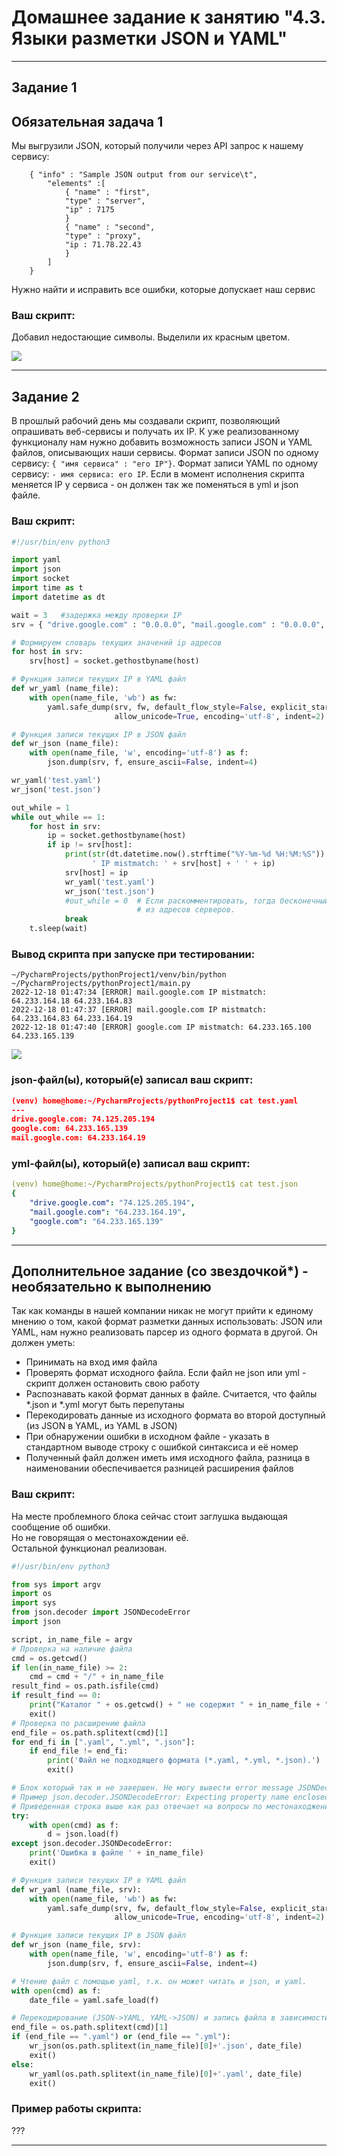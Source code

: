 # Домашнее задание к занятию "4.3. Языки разметки JSON и YAML"

---

## Задание 1

## Обязательная задача 1

Мы выгрузили JSON, который получили через API запрос к нашему сервису:

```
    { "info" : "Sample JSON output from our service\t",
        "elements" :[
            { "name" : "first",
            "type" : "server",
            "ip" : 7175 
            }
            { "name" : "second",
            "type" : "proxy",
            "ip : 71.78.22.43
            }
        ]
    }
```

Нужно найти и исправить все ошибки, которые допускает наш сервис

### Ваш скрипт:

Добавил недостающие символы. Выделили их красным цветом.

![](Old_practice/Practice_16/1.png)

---

## Задание 2

В прошлый рабочий день мы создавали скрипт, позволяющий опрашивать веб-сервисы и получать их IP. К уже реализованному функционалу нам нужно добавить возможность записи JSON и YAML файлов, описывающих наши сервисы. Формат записи JSON по одному сервису: `{ "имя сервиса" : "его IP"}`. Формат записи YAML по одному сервису: `- имя сервиса: его IP`. Если в момент исполнения скрипта меняется IP у сервиса - он должен так же поменяться в yml и json файле.

### Ваш скрипт:

```python
#!/usr/bin/env python3

import yaml
import json
import socket
import time as t
import datetime as dt

wait = 3   #задержка между проверки IP
srv = { "drive.google.com" : "0.0.0.0", "mail.google.com" : "0.0.0.0", "google.com" : "0.0.0.0" }

# Формируем словарь текущих значений ip адресов
for host in srv:
    srv[host] = socket.gethostbyname(host)

# Функция записи текущих IP в YAML файл
def wr_yaml (name_file):
    with open(name_file, 'wb') as fw:
        yaml.safe_dump(srv, fw, default_flow_style=False, explicit_start=True, explicit_end=True,
                       allow_unicode=True, encoding='utf-8', indent=2)

# Функция записи текущих IP в JSON файл
def wr_json (name_file):
    with open(name_file, 'w', encoding='utf-8') as f:
        json.dump(srv, f, ensure_ascii=False, indent=4)

wr_yaml('test.yaml')
wr_json('test.json')

out_while = 1
while out_while == 1:
    for host in srv:
        ip = socket.gethostbyname(host)
        if ip != srv[host]:
            print(str(dt.datetime.now().strftime("%Y-%m-%d %H:%M:%S")) + ' [ERROR] ' + str(host) + \
                  ' IP mistmatch: ' + srv[host] + ' ' + ip)
            srv[host] = ip
            wr_yaml('test.yaml')
            wr_json('test.json')
            #out_while = 0  # Если раскомментировать, тогда бесконечный цикл будет прерываться при изменении ip любого
                            # из адресов серверов.
            break
    t.sleep(wait)
```

### Вывод скрипта при запуске при тестировании:

```
~/PycharmProjects/pythonProject1/venv/bin/python ~/PycharmProjects/pythonProject1/main.py
2022-12-18 01:47:34 [ERROR] mail.google.com IP mistmatch: 64.233.164.18 64.233.164.83
2022-12-18 01:47:37 [ERROR] mail.google.com IP mistmatch: 64.233.164.83 64.233.164.19
2022-12-18 01:47:40 [ERROR] google.com IP mistmatch: 64.233.165.100 64.233.165.139
```

![](Old_practice/Practice_16/2.png)

### json-файл(ы), который(е) записал ваш скрипт:

```json
(venv) home@home:~/PycharmProjects/pythonProject1$ cat test.yaml
---
drive.google.com: 74.125.205.194
google.com: 64.233.165.139
mail.google.com: 64.233.164.19
```

### yml-файл(ы), который(е) записал ваш скрипт:

```yaml
(venv) home@home:~/PycharmProjects/pythonProject1$ cat test.json
{
    "drive.google.com": "74.125.205.194",
    "mail.google.com": "64.233.164.19",
    "google.com": "64.233.165.139"
}
```

---

## Дополнительное задание (со звездочкой*) - необязательно к выполнению

Так как команды в нашей компании никак не могут прийти к единому мнению о том, какой формат разметки данных использовать: JSON или YAML, нам нужно реализовать парсер из одного формата в другой. Он должен уметь:

* Принимать на вход имя файла
* Проверять формат исходного файла. Если файл не json или yml - скрипт должен остановить свою работу
* Распознавать какой формат данных в файле. Считается, что файлы *.json и *.yml могут быть перепутаны
* Перекодировать данные из исходного формата во второй доступный (из JSON в YAML, из YAML в JSON)
* При обнаружении ошибки в исходном файле - указать в стандартном выводе строку с ошибкой синтаксиса и её номер
* Полученный файл должен иметь имя исходного файла, разница в наименовании обеспечивается разницей расширения файлов

### Ваш скрипт:

На месте проблемного блока сейчас стоит заглушка выдающая сообщение об ошибки.  
Но не говорящая о местонахождении её.  
Остальной функционал реализован.  

```python
#!/usr/bin/env python3

from sys import argv
import os
import sys
from json.decoder import JSONDecodeError
import json

script, in_name_file = argv
# Проверка на наличие файла
cmd = os.getcwd()
if len(in_name_file) >= 2:
    cmd = cmd + "/" + in_name_file
result_find = os.path.isfile(cmd)
if result_find == 0:
    print("Каталог " + os.getcwd() + " не содержит " + in_name_file + " файл")
    exit()
# Проверка по расширению файла
end_file = os.path.splitext(cmd)[1]
for end_fi in [".yaml", ".yml", ".json"]:
    if end_file != end_fi:
        print('Файл не подходящего формата (*.yaml, *.yml, *.json).')
        exit()

# Блок который так и не завершен. Не могу вывести error message JSONDecodeError.
# Пример json.decoder.JSONDecodeError: Expecting property name enclosed in double quotes: line 4 column 5 (char 88)
# Приведенная строка выше как раз отвечает на вопросы по местонаходжению ошибки 
try:
    with open(cmd) as f:
        d = json.load(f)
except json.decoder.JSONDecodeError:
    print('Ошибка в файле ' + in_name_file)
    exit()

# Функция записи текущих IP в YAML файл
def wr_yaml (name_file, srv):
    with open(name_file, 'wb') as fw:
        yaml.safe_dump(srv, fw, default_flow_style=False, explicit_start=True, explicit_end=True,
                       allow_unicode=True, encoding='utf-8', indent=2)

# Функция записи текущих IP в JSON файл
def wr_json (name_file, srv):
    with open(name_file, 'w', encoding='utf-8') as f:
        json.dump(srv, f, ensure_ascii=False, indent=4)

# Чтение файл с помощью yaml, т.к. он может читать и json, и yaml.
with open(cmd) as f:
    date_file = yaml.safe_load(f)

# Перекодирование (JSON->YAML, YAML->JSON) и запись файла в зависимости от типа входного
end_file = os.path.splitext(cmd)[1]
if (end_file == ".yaml") or (end_file == ".yml"):
    wr_json(os.path.splitext(in_name_file)[0]+'.json', date_file)
    exit()
else:
    wr_yaml(os.path.splitext(in_name_file)[0]+'.yaml', date_file)
    exit()
```

### Пример работы скрипта:

???

---
